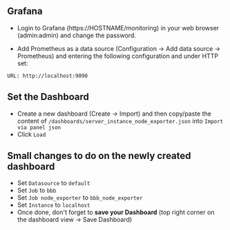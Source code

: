 ## Grafana

- Login to Grafana (https://HOSTNAME/monitoring) in your web browser (admin:admin) and change the password.

- Add Prometheus as a data source (Configuration -> Add data source -> Prometheus) and entering the following configuration and under HTTP set:

```URL: http://localhost:9090```

## Set the Dashboard

- Create a new dashboard (Create -> Import) and then copy/paste the content of ```/dashboards/server_instance_node_exporter.json``` into ```Import via panel json```
- Click ```Load```

## Small changes to do on the newly created dashboard

- Set ```Datasource``` to ```default```
- Set ```Job``` to ```bbb```
- Set ```Job node_exporter``` to ```bbb_node_exporter```
- Set ```Instance``` to ```localhost```
- Once done, don't forget to __save your Dashboard__ (top right corner on the dashboard view -> Save Dashboard)
